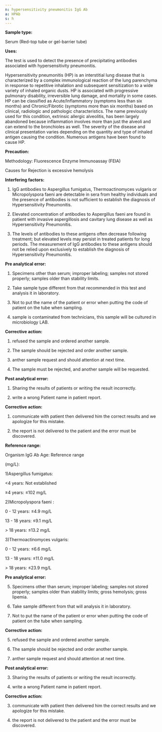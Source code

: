 ```yaml
---
n: hypersensitivity pneumonitis IgG Ab
a: HPAb
s: h
---
```



__Sample type:__

Serum (Red-top tube or gel-barrier tube)

__Uses:__

The test is used to detect the presence of precipitating antibodies associated with hypersensitivity pneumonitis.

Hypersensitivity pneumonitis (HP) is an interstitial lung disease that is characterized by a complex immunological reaction of the lung parenchyma in response to repetitive inhalation and subsequent sensitization to a wide variety of inhaled organic dusts. HP is associated with progressive pulmonary disability, irreversible lung damage, and mortality in some cases. HP can be classified as Acute/Inflammatory (symptoms less than six months) and Chronic/Fibrotic (symptoms more than six months) based on clinical, radiologic and pathologic characteristics.  The name previously used for this condition, extrinsic allergic alveolitis, has been largely abandoned because inflammation involves more than just the alveoli and can extend to the bronchioles as well. The severity of the disease and clinical presentation varies depending on the quantity and type of inhaled antigen causing the condition. Numerous antigens have been found to cause HP.

__Precaution:__

Methodology: Fluorescence Enzyme Immunoassay (FEIA)

Causes for Rejection is excessive hemolysis


__Interfering factors:__

1)	IgG antibodies to Aspergillus fumigatus, Thermoactinomyces vulgaris or Micropolyspora faeni are detectable in sera from healthy individuals and the presence of antibodies is not sufficient to establish the diagnosis of Hypersensitivity Pneumonitis. 

2)	Elevated concentration of antibodies to Aspergillus faeni are found in patient with invasive aspergillosis and cavitary lung disease as well as Hypersensitivity Pneumonitis. 

3)	The levels of antibodies to these antigens often decrease following treatment; but elevated levels may persist in treated patients for long periods. The measurement of IgG antibodies to these antigens should not be relied upon exclusively to establish the diagnosis of Hypersensitivity Pneumonitis.

__Pre analytical error:__ 

1)	Specimens other than serum; improper labeling; samples not stored properly; samples older than stability limits.

2)	 Take sample type different from that recommended in this test and analysis it in laboratory.

3)	Not to put the name of the patient or error when putting the code of patient on the tube when sampling.

4)	 sample is contaminated from technicians, this sample will be cultured in microbiology LAB.

__Corrective action:__ 

1)	refused the sample and ordered another sample.

2)	The sample should be rejected and order another sample. 

3)	anther sample request and should attention at next time.

4)	The sample must be rejected, and another sample will be requested.


__Post analytical error:__

1)	Sharing the results of patients or writing the result incorrectly.

2)	write a wrong Patient name   in patient report.

__Corrective action:__

1)	communicate with patient then delivered him the correct results   and   we apologize for this mistake.

2)	the report is not delivered to the patient and the error must be discovered.

__Reference range:__

Organism IgG Ab Age: Reference range

(mg/L):

1)Aspergillus fumigatus:

 <4 years: Not established

≥4 years: ≤102 mg/L

2)Micropolyspora faeni :

0 - 12 years: ≤4.9 mg/L

13 - 18 years: ≤9.1 mg/L

_>_ 18 years: ≤13.2 mg/L

3)Thermoactinomyces vulgaris:

0 - 12 years: ≤6.6 mg/L

13 - 18 years: ≤11.0 mg/L

_>_ 18 years: ≤23.9 mg/L



__Pre analytical error:__ 

5)	Specimens other than serum; improper labeling; samples not stored properly; samples older than stability limits; gross hemolysis; gross lipemia.

6)	Take sample different from that will analysis it in laboratory. 

7)	Not to put the name of the patient or error when putting the code of patient on the tube when sampling.

__Corrective action:__ 

5)	refused the sample and ordered another sample.

6)	The sample should be rejected and order another sample. 

7)	anther sample request and should attention at next time.
 

__Post analytical error:__

3)	Sharing the results of patients or writing the result incorrectly.

4)	write a wrong Patient name   in patient report.

__Corrective action:__

3)	communicate with patient then delivered him the correct results   and   we apologize for this mistake.

4)	the report is not delivered to the patient and the error must be discovered.